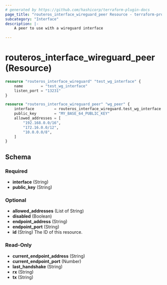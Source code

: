 ```yaml
---
# generated by https://github.com/hashicorp/terraform-plugin-docs
page_title: "routeros_interface_wireguard_peer Resource - terraform-provider-routeros"
subcategory: "Interface"
description: |-
    A peer to use with a wireguard interface
  
---
```


# routeros_interface_wireguard_peer (Resource)

```terraform
resource "routeros_interface_wireguard" "test_wg_interface" {
    name        = "test_wg_interface"
    listen_port = "13231"
}

resource "routeros_interface_wireguard_peer" "wg_peer" {
    interface         = routeros_interface_wireguard.test_wg_interface.name
    public_key        = "MY_BASE_64_PUBLIC_KEY"
    allowed_addresses = [
        "192.168.0.0/16",
        "172.16.0.0/12",
        "10.0.0.0/8",
    ]
}
```



<!-- schema generated by tfplugindocs -->
## Schema

### Required

- **interface** (String)
- **public_key** (String)

### Optional

- **allowed_addresses** (List of String)
- **disabled** (Boolean)
- **endpoint_address** (String)
- **endpoint_port** (String)
- **id** (String) The ID of this resource.

### Read-Only

- **current_endpoint_address** (String)
- **current_endpoint_port** (Number)
- **last_handshake** (String)
- **rx** (String)
- **tx** (String)


